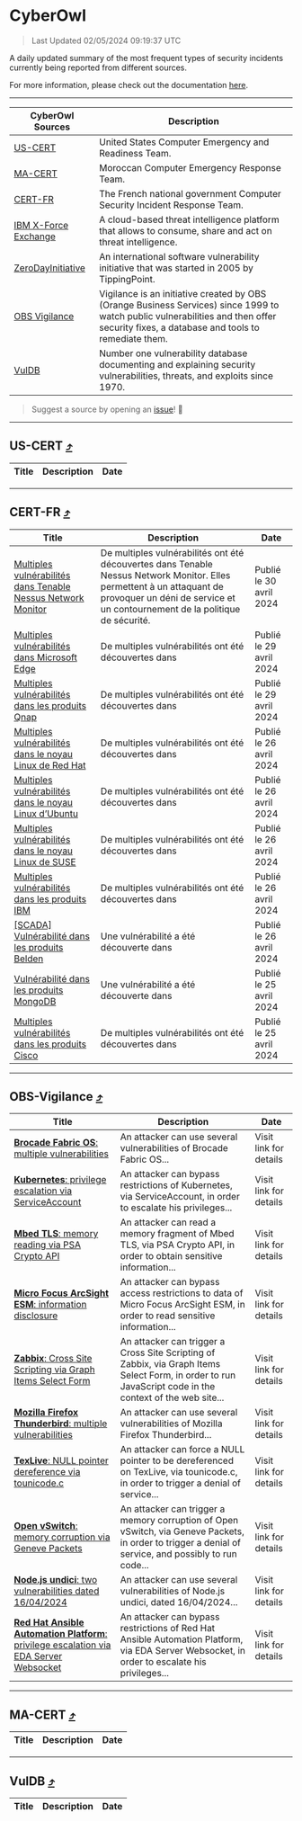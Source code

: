 
 <div id='top'></div>

# CyberOwl

 > Last Updated 02/05/2024 09:19:37 UTC
 
 A daily updated summary of the most frequent types of security incidents currently being reported from different sources.
 
 For more information, please check out the documentation [here](./docs/README.md).
 
 ---
 |CyberOwl Sources|Description|
 |---|---|
 |[US-CERT](#us-cert-arrow_heading_up)|United States Computer Emergency and Readiness Team.|
 |[MA-CERT](#ma-cert-arrow_heading_up)|Moroccan Computer Emergency Response Team.|
 |[CERT-FR](#cert-fr-arrow_heading_up)|The French national government Computer Security Incident Response Team.|
 |[IBM X-Force Exchange](#ibmcloud-arrow_heading_up)|A cloud-based threat intelligence platform that allows to consume, share and act on threat intelligence.|
 |[ZeroDayInitiative](#zerodayinitiative-arrow_heading_up)|An international software vulnerability initiative that was started in 2005 by TippingPoint.|
 |[OBS Vigilance](#obs-vigilance-arrow_heading_up)|Vigilance is an initiative created by OBS (Orange Business Services) since 1999 to watch public vulnerabilities and then offer security fixes, a database and tools to remediate them.|
 |[VulDB](#vuldb-arrow_heading_up)|Number one vulnerability database documenting and explaining security vulnerabilities, threats, and exploits since 1970.|
 
 > Suggest a source by opening an [issue](https://github.com/karimhabush/cyberowl/issues)! :raised_hands:
 ---

## US-CERT [:arrow_heading_up:](#cyberowl)

 |Title|Description|Date|
 |---|---|---|
 
 ---

## CERT-FR [:arrow_heading_up:](#cyberowl)

 |Title|Description|Date|
 |---|---|---|
 |[Multiples vulnérabilités dans Tenable Nessus Network Monitor](https://www.cert.ssi.gouv.fr/avis/CERTFR-2024-AVI-0356/)|De multiples vulnérabilités ont été découvertes dans Tenable Nessus Network Monitor. Elles permettent à un attaquant de provoquer un déni de service et un contournement de la politique de sécurité.|Publié le 30 avril 2024|
 |[Multiples vulnérabilités dans Microsoft Edge](https://www.cert.ssi.gouv.fr/avis/CERTFR-2024-AVI-0355/)|De multiples vulnérabilités ont été découvertes dans |Publié le 29 avril 2024|
 |[Multiples vulnérabilités dans les produits Qnap](https://www.cert.ssi.gouv.fr/avis/CERTFR-2024-AVI-0354/)|De multiples vulnérabilités ont été découvertes dans |Publié le 29 avril 2024|
 |[Multiples vulnérabilités dans le noyau Linux de Red Hat](https://www.cert.ssi.gouv.fr/avis/CERTFR-2024-AVI-0353/)|De multiples vulnérabilités ont été découvertes dans |Publié le 26 avril 2024|
 |[Multiples vulnérabilités dans le noyau Linux d’Ubuntu](https://www.cert.ssi.gouv.fr/avis/CERTFR-2024-AVI-0352/)|De multiples vulnérabilités ont été découvertes dans |Publié le 26 avril 2024|
 |[Multiples vulnérabilités dans le noyau Linux de SUSE](https://www.cert.ssi.gouv.fr/avis/CERTFR-2024-AVI-0351/)|De multiples vulnérabilités ont été découvertes dans |Publié le 26 avril 2024|
 |[Multiples vulnérabilités dans les produits IBM](https://www.cert.ssi.gouv.fr/avis/CERTFR-2024-AVI-0350/)|De multiples vulnérabilités ont été découvertes dans |Publié le 26 avril 2024|
 |[[SCADA] Vulnérabilité dans les produits Belden](https://www.cert.ssi.gouv.fr/avis/CERTFR-2024-AVI-0349/)|Une vulnérabilité a été découverte dans |Publié le 26 avril 2024|
 |[Vulnérabilité dans les produits MongoDB](https://www.cert.ssi.gouv.fr/avis/CERTFR-2024-AVI-0348/)|Une vulnérabilité a été découverte dans |Publié le 25 avril 2024|
 |[Multiples vulnérabilités dans les produits Cisco](https://www.cert.ssi.gouv.fr/avis/CERTFR-2024-AVI-0347/)|De multiples vulnérabilités ont été découvertes dans |Publié le 25 avril 2024|
 
 ---

## OBS-Vigilance [:arrow_heading_up:](#cyberowl)

 |Title|Description|Date|
 |---|---|---|
 |[<a href="https://vigilance.fr/vulnerability/Brocade-Fabric-OS-multiple-vulnerabilities-41905" class="noirorange"><b>Brocade Fabric OS</b>: multiple vulnerabilities</a>](https://vigilance.fr/vulnerability/Brocade-Fabric-OS-multiple-vulnerabilities-41905)|An attacker can use several vulnerabilities of Brocade Fabric OS...|Visit link for details|
 |[<a href="https://vigilance.fr/vulnerability/Kubernetes-privilege-escalation-via-ServiceAccount-44084" class="noirorange"><b>Kubernetes</b>: privilege escalation via ServiceAccount</a>](https://vigilance.fr/vulnerability/Kubernetes-privilege-escalation-via-ServiceAccount-44084)|An attacker can bypass restrictions of Kubernetes, via ServiceAccount, in order to escalate his privileges...|Visit link for details|
 |[<a href="https://vigilance.fr/vulnerability/Mbed-TLS-memory-reading-via-PSA-Crypto-API-44080" class="noirorange"><b>Mbed TLS</b>: memory reading via PSA Crypto API</a>](https://vigilance.fr/vulnerability/Mbed-TLS-memory-reading-via-PSA-Crypto-API-44080)|An attacker can read a memory fragment of Mbed TLS, via PSA Crypto API, in order to obtain sensitive information...|Visit link for details|
 |[<a href="https://vigilance.fr/vulnerability/Micro-Focus-ArcSight-ESM-information-disclosure-43692" class="noirorange"><b>Micro Focus ArcSight ESM</b>: information disclosure</a>](https://vigilance.fr/vulnerability/Micro-Focus-ArcSight-ESM-information-disclosure-43692)|An attacker can bypass access restrictions to data of Micro Focus ArcSight ESM, in order to read sensitive information...|Visit link for details|
 |[<a href="https://vigilance.fr/vulnerability/Zabbix-Cross-Site-Scripting-via-Graph-Items-Select-Form-43691" class="noirorange"><b>Zabbix</b>: Cross Site Scripting via Graph Items Select Form</a>](https://vigilance.fr/vulnerability/Zabbix-Cross-Site-Scripting-via-Graph-Items-Select-Form-43691)|An attacker can trigger a Cross Site Scripting of Zabbix, via Graph Items Select Form, in order to run JavaScript code in the context of the web site...|Visit link for details|
 |[<a href="https://vigilance.fr/vulnerability/Mozilla-Firefox-Thunderbird-multiple-vulnerabilities-41899" class="noirorange"><b>Mozilla Firefox  Thunderbird</b>: multiple vulnerabilities</a>](https://vigilance.fr/vulnerability/Mozilla-Firefox-Thunderbird-multiple-vulnerabilities-41899)|An attacker can use several vulnerabilities of Mozilla Firefox  Thunderbird...|Visit link for details|
 |[<a href="https://vigilance.fr/vulnerability/TexLive-NULL-pointer-dereference-via-tounicode-c-44078" class="noirorange"><b>TexLive</b>: NULL pointer dereference via tounicode.c</a>](https://vigilance.fr/vulnerability/TexLive-NULL-pointer-dereference-via-tounicode-c-44078)|An attacker can force a NULL pointer to be dereferenced on TexLive, via tounicode.c, in order to trigger a denial of service...|Visit link for details|
 |[<a href="https://vigilance.fr/vulnerability/Open-vSwitch-memory-corruption-via-Geneve-Packets-43690" class="noirorange"><b>Open vSwitch</b>: memory corruption via Geneve Packets</a>](https://vigilance.fr/vulnerability/Open-vSwitch-memory-corruption-via-Geneve-Packets-43690)|An attacker can trigger a memory corruption of Open vSwitch, via Geneve Packets, in order to trigger a denial of service, and possibly to run code...|Visit link for details|
 |[<a href="https://vigilance.fr/vulnerability/Node-js-undici-two-vulnerabilities-dated-16-04-2024-44076" class="noirorange"><b>Node.js undici</b>: two vulnerabilities dated 16/04/2024</a>](https://vigilance.fr/vulnerability/Node-js-undici-two-vulnerabilities-dated-16-04-2024-44076)|An attacker can use several vulnerabilities of Node.js undici, dated 16/04/2024...|Visit link for details|
 |[<a href="https://vigilance.fr/vulnerability/Red-Hat-Ansible-Automation-Platform-privilege-escalation-via-EDA-Server-Websocket-43689" class="noirorange"><b>Red Hat Ansible Automation Platform</b>: privilege escalation via EDA Server Websocket</a>](https://vigilance.fr/vulnerability/Red-Hat-Ansible-Automation-Platform-privilege-escalation-via-EDA-Server-Websocket-43689)|An attacker can bypass restrictions of Red Hat Ansible Automation Platform, via EDA Server Websocket, in order to escalate his privileges...|Visit link for details|
 
 ---

## MA-CERT [:arrow_heading_up:](#cyberowl)

 |Title|Description|Date|
 |---|---|---|
 
 ---

## VulDB [:arrow_heading_up:](#cyberowl)

 |Title|Description|Date|
 |---|---|---|
 